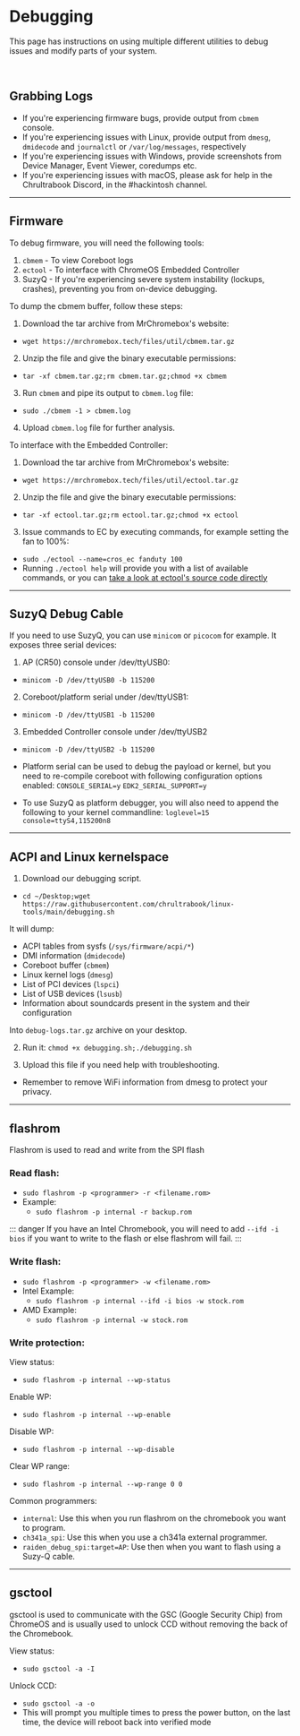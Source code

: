 # Debugging
This page has instructions on using multiple different utilities to debug issues and modify parts of your system.

<br>

## Grabbing Logs

* If you're experiencing firmware bugs, provide output from `cbmem` console.
* If you're experiencing issues with Linux, provide output from `dmesg`, `dmidecode` and `journalctl` or `/var/log/messages`, respectively
* If you're experiencing issues with Windows, provide screenshots from Device Manager, Event Viewer, coredumps etc.
* If you're experiencing issues with macOS, please ask for help in the Chrultrabook Discord, in the #hackintosh channel. 

---

## Firmware

To debug firmware, you will need the following tools:

1. `cbmem` - To view Coreboot logs
2. `ectool` - To interface with ChromeOS Embedded Controller
3. SuzyQ - If you're experiencing severe system instability (lockups, crashes), preventing you from on-device debugging.

To dump the cbmem buffer, follow these steps:
1. Download the tar archive from MrChromebox's website:
  * `wget https://mrchromebox.tech/files/util/cbmem.tar.gz`
2. Unzip the file and give the binary executable permissions:
  * `tar -xf cbmem.tar.gz;rm cbmem.tar.gz;chmod +x cbmem`
3. Run `cbmem` and pipe its output to `cbmem.log` file:
  * `sudo ./cbmem -1 > cbmem.log`
4. Upload `cbmem.log` file for further analysis.

To interface with the Embedded Controller:
1. Download the tar archive from MrChromebox's website:
  * `wget https://mrchromebox.tech/files/util/ectool.tar.gz`
2. Unzip the file and give the binary executable permissions:
  * `tar -xf ectool.tar.gz;rm ectool.tar.gz;chmod +x ectool`
3. Issue commands to EC by executing commands, for example setting the fan to 100%:
  * `sudo ./ectool --name=cros_ec fanduty 100`
  * Running `./ectool help` will provide you with a list of available commands, or you can [take a look at ectool's source code directly](https://chromium.googlesource.com/chromiumos/platform/ec/+/master/util/ectool.c#63)

---

## SuzyQ Debug Cable

If you need to use SuzyQ, you can use `minicom` or `picocom` for example. It exposes three serial devices:
1. AP (CR50) console under /dev/ttyUSB0:
  * `minicom -D /dev/ttyUSB0 -b 115200`
2. Coreboot/platform serial under /dev/ttyUSB1:
  * `minicom -D /dev/ttyUSB1 -b 115200`
3. Embedded Controller console under /dev/ttyUSB2
  * `minicom -D /dev/ttyUSB2 -b 115200`

* Platform serial can be used to debug the payload or kernel, but you need to re-compile coreboot with following configuration options enabled:
`CONSOLE_SERIAL=y`
`EDK2_SERIAL_SUPPORT=y`
* To use SuzyQ as platform debugger, you will also need to append the following to your kernel commandline:
`loglevel=15 console=ttyS4,115200n8`

---

## ACPI and Linux kernelspace

1. Download our debugging script.
  * `cd ~/Desktop;wget https://raw.githubusercontent.com/chrultrabook/linux-tools/main/debugging.sh`

  It will dump:
  * ACPI tables from sysfs (`/sys/firmware/acpi/*`)
  * DMI information (`dmidecode`)
  * Coreboot buffer (`cbmem`)
  * Linux kernel logs (`dmesg`)
  * List of PCI devices (`lspci`)
  * List of USB devices (`lsusb`)
  * Information about soundcards present in the system and their configuration

  Into `debug-logs.tar.gz` archive on your desktop.

2. Run it: `chmod +x debugging.sh;./debugging.sh`

3. Upload this file if you need help with troubleshooting.
  * Remember to remove WiFi information from dmesg to protect your privacy.

---

## flashrom

Flashrom is used to read and write from the SPI flash

### Read flash:
  * `sudo flashrom -p <programmer> -r <filename.rom>`
  * Example:
    * `sudo flashrom -p internal -r backup.rom`

::: danger
If you have an Intel Chromebook, you will need to add `--ifd -i bios` if you want to write to the flash or else flashrom will fail.
:::

### Write flash:
  * `sudo flashrom -p <programmer> -w <filename.rom>`
  * Intel Example:
    * `sudo flashrom -p internal --ifd -i bios -w stock.rom`
  * AMD Example:
    * `sudo flashrom -p internal -w stock.rom`

### Write protection:

View status:
  * `sudo flashrom -p internal --wp-status`
 
Enable WP:
  * `sudo flashrom -p internal --wp-enable`
  
Disable WP:
  * `sudo flashrom -p internal --wp-disable`
  
Clear WP range:
  * `sudo flashrom -p internal --wp-range 0 0`

Common programmers:
* `internal`: Use this when you run flashrom on the chromebook you want to program.
* `ch341a_spi`: Use this when you use a ch341a external programmer.
* `raiden_debug_spi:target=AP`: Use then when you want to flash using a Suzy-Q cable.

---

## gsctool

gsctool is used to communicate with the GSC (Google Security Chip) from ChromeOS and is usually used to unlock CCD without removing the back of the Chromebook.

View status:
  * `sudo gsctool -a -I`

Unlock CCD:
  * `sudo gsctool -a -o`
  * This will prompt you multiple times to press the power button, on the last time, the device will reboot back into verified mode

